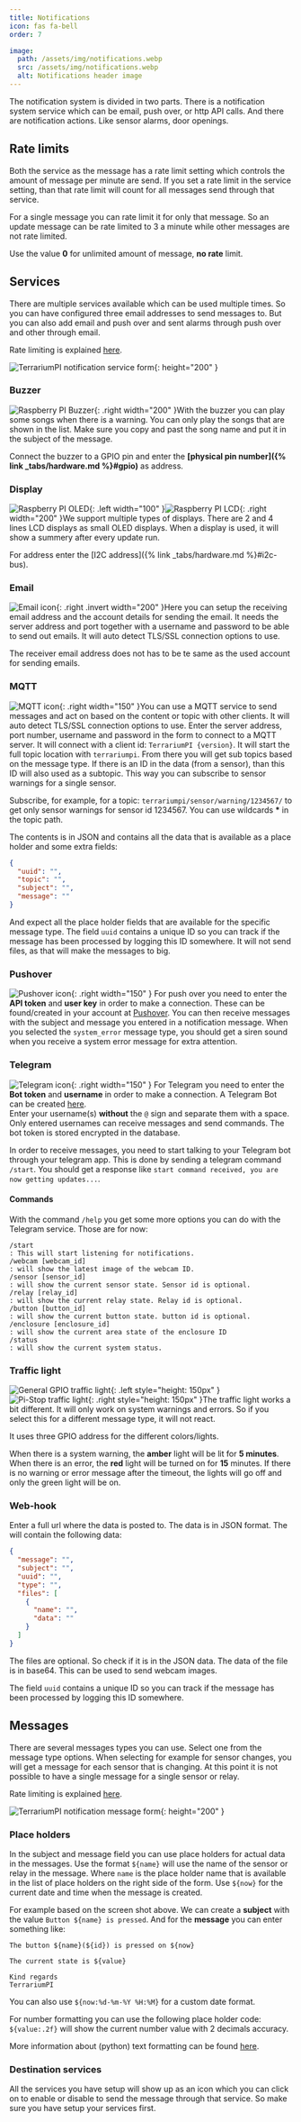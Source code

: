 ```yaml
---
title: Notifications
icon: fas fa-bell
order: 7

image:
  path: /assets/img/notifications.webp
  src: /assets/img/notifications.webp
  alt: Notifications header image
---
```


The notification system is divided in two parts. There is a notification system
service which can be email, push over, or http API calls. And there are
notification actions. Like sensor alarms, door openings.

## Rate limits

Both the service as the message has a rate limit setting which controls the
amount of message per minute are send. If you set a rate limit in the service
setting, than that rate limit will count for all messages send through that
service.

For a single message you can rate limit it for only that message. So an update
message can be rate limited to 3 a minute while other messages are not rate
limited.

Use the value **0** for unlimited amount of message, **no rate** limit.

## Services

There are multiple services available which can be used multiple times. So you
can have configured three email addresses to send messages to. But you can also
add email and push over and sent alarms through push over and other through
email.

Rate limiting is explained [here](#rate-limits).

![TerrariumPI notification service form](/assets/img/notification_service.webp){:
height="200" }

### Buzzer

![Raspberry PI Buzzer](/assets/img/buzzer_circuit.webp){: .right width="200"
}With the buzzer you can play some songs when there is a warning. You can only
play the songs that are shown in the list. Make sure you copy and past the song
name and put it in the subject of the message.

Connect the buzzer to a GPIO pin and enter the **[physical pin
number]({% link _tabs/hardware.md %}#gpio)** as address.

### Display

![Raspberry PI OLED](/assets/img/OLED.webp){: .left width="100"
}![Raspberry PI LCD](/assets/img/LCD_16x2.webp){: .right width="200" }We support
multiple types of displays. There are 2 and 4 lines LCD displays as small OLED
displays. When a display is used, it will show a summery after every update run.

For address enter the [I2C address]({% link _tabs/hardware.md %}#i2c-bus).

### Email

![Email icon](/assets/img/email.webp){: .right .invert width="200" }Here you can
setup the receiving email address and the account details for sending the email.
It needs the server address and port together with a username and password to be
able to send out emails. It will auto detect TLS/SSL connection options to use.

The receiver email address does not has to be te same as the used account for
sending emails.

### MQTT

![MQTT icon](/assets/img/MQTT_Cloud.webp){: .right width="150" }You can use a
MQTT service to send messages and act on based on the content or topic with
other clients. It will auto detect TLS/SSL connection options to use. Enter the
server address, port number, username and password in the form to connect to a
MQTT server. It will connect with a client id: `TerrariumPI {version}`. It will
start the full topic location with `terrariumpi`. From there you will get sub
topics based on the message type. If there is an ID in the data (from a sensor),
than this ID will also used as a subtopic. This way you can subscribe to sensor
warnings for a single sensor.

Subscribe, for example, for a topic: `terrariumpi/sensor/warning/1234567/` to
get only sensor warnings for sensor id 1234567. You can use wildcards **\*** in
the topic path.

The contents is in JSON and contains all the data that is available as a place
holder and some extra fields:

```json
{
  "uuid": "",
  "topic": "",
  "subject": "",
  "message": ""
}
```

And expect all the place holder fields that are available for the specific
message type. The field `uuid` contains a unique ID so you can track if the
message has been processed by logging this ID somewhere. It will not send files,
as that will make the messages to big.

### Pushover

![Pushover icon](/assets/img/pushover-logo.webp){: .right width="150" } For push
over you need to enter the **API token** and **user key** in order to make a
connection. These can be found/created in your account at
[Pushover](https://support.pushover.net/i175-how-do-i-get-an-api-or-application-token).
You can then receive messages with the subject and message you entered in a
notification message. When you selected the `system_error` message type, you
should get a siren sound when you receive a system error message for extra
attention.

### Telegram

![Telegram icon](/assets/img/telegram-logo.webp){: .right width="150" } For
Telegram you need to enter the **Bot token** and **username** in order to make a
connection. A Telegram Bot can be created
[here](https://core.telegram.org/bots#how-do-i-create-a-bot). \
Enter your username(s) **without** the `@` sign and separate them with a space.
Only entered usernames can receive messages and send commands. The bot token is
stored encrypted in the database.

In order to receive messages, you need to start talking to your Telegram bot
through your telegram app. This is done by sending a telegram command `/start`.
You should get a response like
`start command received, you are now getting updates...`.

#### Commands

With the command `/help` you get some more options you can do with the Telegram
service. Those are for now:

```console
/start
: This will start listening for notifications.
/webcam [webcam_id]
: will show the latest image of the webcam ID.
/sensor [sensor_id]
: will show the current sensor state. Sensor id is optional.
/relay [relay_id]
: will show the current relay state. Relay id is optional.
/button [button_id]
: will show the current button state. button id is optional.
/enclosure [enclosure_id]
: will show the current area state of the enclosure ID
/status
: will show the current system status.
```

### Traffic light

![General GPIO traffic light](/assets/img/traffic_light.webp){: .left
style="height: 150px" }![Pi-Stop traffic light](/assets/img/pistop.webp){:
.right style="height: 150px" }The traffic light works a bit different. It will
only work on system warnings and errors. So if you select this for a different
message type, it will not react.

It uses three GPIO address for the different colors/lights.

When there is a system warning, the **amber** light will be lit for **5
minutes**. When there is an error, the **red** light will be turned on for
**15** minutes. If there is no warning or error message after the timeout, the
lights will go off and only the green light will be on.

### Web-hook

Enter a full url where the data is posted to. The data is in JSON format. The
will contain the following data:

```json
{
  "message": "",
  "subject": "",
  "uuid": "",
  "type": "",
  "files": [
    {
      "name": "",
      "data": ""
    }
  ]
}
```

The files are optional. So check if it is in the JSON data. The data of the file
is in base64. This can be used to send webcam images.

The field `uuid` contains a unique ID so you can track if the message has been
processed by logging this ID somewhere.

## Messages

There are several messages types you can use. Select one from the message type
options. When selecting for example for sensor changes, you will get a message
for each sensor that is changing. At this point it is not possible to have a
single message for a single sensor or relay.

Rate limiting is explained [here](#rate-limits).

![TerrariumPI notification message form](/assets/img/notification_message.webp){:
height="200" }

### Place holders

In the subject and message field you can use place holders for actual data in
the messages. Use the format `${name}` will use the name of the sensor or relay
in the message. Where `name` is the place holder name that is available in the
list of place holders on the right side of the form. Use `${now}` for the
current date and time when the message is created.

For example based on the screen shot above. We can create a **subject** with the
value `Button ${name} is pressed`. And for the **message** you can enter
something like:

```text
The button ${name}(${id}) is pressed on ${now}

The current state is ${value}

Kind regards
TerrariumPI
```

You can also use `${now:%d-%m-%Y %H:%M}` for a custom date format.

For number formatting you can use the following place holder code:
`${value:.2f}` will show the current number value with 2 decimals accuracy.

More information about (python) text formatting can be found
[here](https://docs.python.org/3.8/library/string.html#formatspec).

### Destination services

All the services you have setup will show up as an icon which you can click on
to enable or disable to send the message through that service. So make sure you
have setup your services first.
